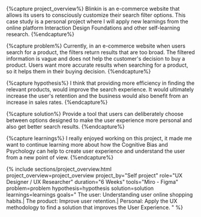 {%capture project_overview%}
Blinkin is an e-commerce website that allows its users to consciously customize their search filter options.
This case study is a personal project where I will apply new learnings from the online platform Interaction Design Foundations and other self-learning research.
{%endcapture%}

{%capture problem%}
Currently, in an e-commerce website when users search for a product, the filters return results that are too broad.
The filtered information is vague and does not help the customer's decision to buy a product. Users want more accurate results when searching for a product, so it helps them in their buying decision.
{%endcapture%}

{%capture hypothesis%}
I think that providing more efficiency in finding the relevant products, would improve the search experience. It would ultimately increase the user's retention and the business would also benefit from an increase in sales rates.
{%endcapture%}

{%capture solution%}
Provide a tool that users can deliberately choose between options designed to make the user experience more personal and also get better search results.
{%endcapture%}

{%capture learnings%}
I really enjoyed working on this project, it made me want to continue learning more about how the Cognitive Bias and Psychology can help to create user experience and understand the user from a new point of view.
{%endcapture%}

{%
include sections/project_overview.html
project_overview=project_overview
project_by="Self project"
role="UX Designer / UX Researcher"
duration="6 Weeks"
tools="Miro - Figma"
problem=problem
hypothesis=hypothesis
solution=solution
learnings=learnings
goals="
The user: Understanding user online shopping habits.|
The product: Improve user retention.|
Personal: Apply the UX methodology to find a solution that improves the User Experience.
"
%}
